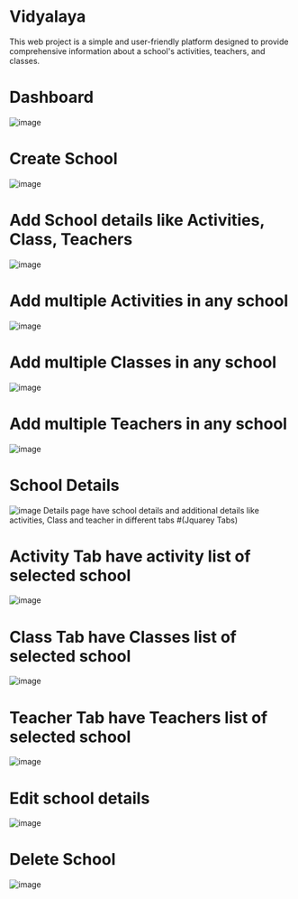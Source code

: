 # Vidyalaya
This web project is a simple and user-friendly platform designed to provide comprehensive information about a school's activities, teachers, and classes.
# Dashboard
![image](https://github.com/Patolbabu131/Vidyalaya/assets/97328289/c5ddc476-6694-45a9-89dc-c4c99d1f46e4)

# Create School
![image](https://github.com/Patolbabu131/Vidyalaya/assets/97328289/80d1be7a-153d-4b1e-9691-e394a4e7381e)

# Add School details like Activities, Class, Teachers
![image](https://github.com/Patolbabu131/Vidyalaya/assets/97328289/02bf6077-9aed-492a-9dab-2af70812215c)

# Add multiple Activities in any school 
![image](https://github.com/Patolbabu131/Vidyalaya/assets/97328289/fe7105cb-939c-4523-91aa-7e29636a7581)
# Add multiple Classes in any school 
![image](https://github.com/Patolbabu131/Vidyalaya/assets/97328289/bd805df3-1952-4a9f-824c-4f47fe3c92ad)

# Add multiple Teachers in any school 
![image](https://github.com/Patolbabu131/Vidyalaya/assets/97328289/aab2b2ef-ad3b-4a4d-a014-7d0f18cd5250)
# School Details
![image](https://github.com/Patolbabu131/Vidyalaya/assets/97328289/0742d003-a56f-412b-8080-6300c86cc805)
Details page have school details and additional details like activities, Class and teacher in different tabs 
#(Jquarey Tabs)
# Activity  Tab have activity list of selected school
![image](https://github.com/Patolbabu131/Vidyalaya/assets/97328289/ef5ece0b-d347-4861-be9b-515569d05cea)

# Class Tab have Classes list of selected school
![image](https://github.com/Patolbabu131/Vidyalaya/assets/97328289/cf0f4fd2-febd-488f-851d-415bffbc3c09)


# Teacher Tab have Teachers list of selected school

![image](https://github.com/Patolbabu131/Vidyalaya/assets/97328289/28cc185c-c6a1-4244-8f10-84e8fb9d878f)

# Edit school details
![image](https://github.com/Patolbabu131/Vidyalaya/assets/97328289/5c39c125-6b3b-4450-939c-4e33369c0847)
# Delete School
![image](https://github.com/Patolbabu131/Vidyalaya/assets/97328289/4a41c64b-7816-48c1-8dfe-07c81d8c799b)
